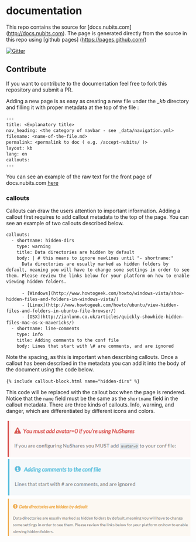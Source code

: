 # documentation

This repo contains the source for [docs.nubits.com] (http://docs.nubits.com). The page is generated directly from the source in this repo using [github pages] (https://pages.github.com/)

[![Gitter](https://badges.gitter.im/Join%20Chat.svg)](https://gitter.im/NuNetwork/documentation?utm_source=badge&utm_medium=badge&utm_campaign=pr-badge&utm_content=badge)

## Contribute 

If you want to contribute to the documentation feel free to fork this repository and submit a PR.

Adding a new page is as easy as creating a new file under the *_kb* directory and filling it with proper metadata at the top of the file :

```
---
title: <Explanatory title>
nav_heading: <the category of navbar - see _data/navigation.yml>
filename: <name-of-the-file.md>
permalink: <permalink to doc ( e.g. /accept-nubits/ )>
layout: kb
lang: en
callouts:
---
```

You can see an example of the raw text for the front page of docs.nubits.com [here](https://raw.githubusercontent.com/NuNetwork/documentation/gh-pages/_kb/getting-started-with-nu.md)


### callouts

Callouts can draw the users attention to important information. Adding a callout first requires to add callout metadata to the top of the page. You can see an example of two callouts described below.

```
callouts:
  - shortname: hidden-dirs
    type: warning
    title: Data directories are hidden by default
    body: | # this means to ignore newlines until "- shortname:"
      Data directories are usually marked as hidden folders by default, meaning you will have to change some settings in order to see them. Please review the links below for your platform on how to enable viewing hidden folders.

      - [Windows](http://www.howtogeek.com/howto/windows-vista/show-hidden-files-and-folders-in-windows-vista/)  
      - [Linux](http://www.howtogeek.com/howto/ubuntu/view-hidden-files-and-folders-in-ubuntu-file-browser/)  
      - [OSX](http://ianlunn.co.uk/articles/quickly-showhide-hidden-files-mac-os-x-mavericks/)
  - shortname: line-comments
    type: info
    title: Adding comments to the conf file
    body: Lines that start with \# are comments, and are ignored
```

Note the spacing, as this is important when describing callouts. Once a callout has been described in the metadata you can add it into the body of the document using the code below.

`{% include callout-block.html name="hidden-dirs" %}`

This code will be replaced with the callout box when the page is rendered. Notice that the `name` field must be the same as the `shortname` field in the callout metadata. There are three kinds of callouts. Info, warning, and danger, which are differentiated by different icons and colors.

![danger callout](https://raw.githubusercontent.com/NuNetwork/documentation/gh-pages/assets/images/danger_callout_example.PNG)
![info callout](https://raw.githubusercontent.com/NuNetwork/documentation/gh-pages/assets/images/info_callout_example.PNG)
![warning callout](https://raw.githubusercontent.com/NuNetwork/documentation/gh-pages/assets/images/warning_callout_example.PNG)
